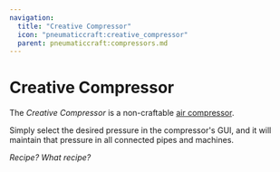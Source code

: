```yaml
---
navigation:
  title: "Creative Compressor"
  icon: "pneumaticcraft:creative_compressor"
  parent: pneumaticcraft:compressors.md
---
```


# Creative Compressor

The *Creative Compressor* is a non-craftable [air compressor](../pressure.md).

Simply select the desired pressure in the compressor's GUI, and it will maintain that pressure in all connected pipes and machines.

<ItemImage id="pneumaticcraft:creative_compressor" />

*Recipe? What recipe?*

